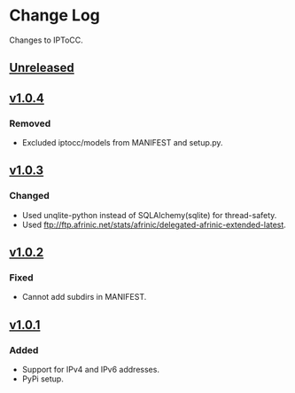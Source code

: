 # Change Log

Changes to IPToCC.

## [Unreleased]

## [v1.0.4]
### Removed
- Excluded iptocc/models from MANIFEST and setup.py.

## [v1.0.3]
### Changed
- Used unqlite-python instead of SQLAlchemy(sqlite) for thread-safety.
- Used ftp://ftp.afrinic.net/stats/afrinic/delegated-afrinic-extended-latest.

## [v1.0.2]
### Fixed
- Cannot add subdirs in MANIFEST.

## [v1.0.1]
### Added
- Support for IPv4 and IPv6 addresses.
- PyPi setup.

[Unreleased]: https://github.com/Code-ReaQtor/IPToCC/compare/1.0.4...master
[v1.0.4]: https://github.com/Code-ReaQtor/IPToCC/releases/tag/1.0.4
[v1.0.3]: https://github.com/Code-ReaQtor/IPToCC/releases/tag/1.0.3
[v1.0.2]: https://github.com/Code-ReaQtor/IPToCC/releases/tag/1.0.2
[v1.0.1]: https://github.com/Code-ReaQtor/IPToCC/releases/tag/1.0.1
